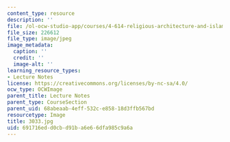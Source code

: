 ```yaml
---
content_type: resource
description: ''
file: /ol-ocw-studio-app/courses/4-614-religious-architecture-and-islamic-cultures-fall-2002/691716edd0cbd91ba6e66dfa985c9a6a_3033.jpg
file_size: 226612
file_type: image/jpeg
image_metadata:
  caption: ''
  credit: ''
  image-alt: ''
learning_resource_types:
- Lecture Notes
license: https://creativecommons.org/licenses/by-nc-sa/4.0/
ocw_type: OCWImage
parent_title: Lecture Notes
parent_type: CourseSection
parent_uid: 68abeaab-4eff-532c-e858-18d3ffb567bd
resourcetype: Image
title: 3033.jpg
uid: 691716ed-d0cb-d91b-a6e6-6dfa985c9a6a
---
```

